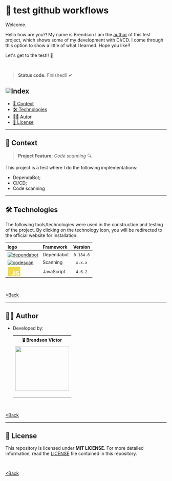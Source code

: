 # 🧪 test github workflows

Welcome.

Hello how are you?! My name is Brendson I am the [author](#-Author) of this test project, which shows some of my development with CI/CD. I come through this option to show a little of what I learned. Hope you like!!

Let's get to the test!! 🚀

<br>

> <b>Status code:</b>  Finished!! ✔

 ## <img height="18" width="18" src="https://user-images.githubusercontent.com/82064724/151113975-e8ff6813-b253-4670-b626-80e842363ab2.png">Index
<!--ts-->
   * [🧠 Context](#-Context)
   * [🛠 Technologies](#-Technologies)
   * [✍🏼 Autor](#-Autor)
   * [📝 License](#-license)
<!--te-->

 ---

 ## 🧠 Context
> **Project Feature:**  *Code scanning* 🔍  

This project is a test where I do the following implementations:

 * DependaBot;
 * CI/CD;
 * Code scanning

---
## 🛠 Technologies

The following tools/technologies were used in the construction and testing of the project. By clicking on the technology icon, you will be redirected to the official website for installation: <br>

| logo               | Framework                  | Version      |
| :----------------- | :------------------------- | :----------: |
| <a href="https://github.com/dependabot" target="_blank"><img align="center" alt="dependabot" height="30" width="40" src="https://user-images.githubusercontent.com/82064724/166927777-1735c6e5-bd78-493b-9afe-820ffb77b8c4.png"></a>                   | Dependabot                     |  `0.184.0`      |
| <a href="https://docs.github.com/pt/code-security/code-scanning/automatically-scanning-your-code-for-vulnerabilities-and-errors/about-code-scanning-alerts" target="_blank"><img align="center" alt="codescan" height="30" width="40" src="https://user-images.githubusercontent.com/82064724/166930247-02f62cb4-c8d7-48a5-bbdc-2b1d72bbebad.png"></a>            | Scanning                    |  `x.x.x`       |
| <a href="https://www.typescriptlang.org/" target="_blank"><img align="center" alt="javascript" height="30" width="40" src="https://raw.githubusercontent.com/devicons/devicon/master/icons/javascript/javascript-plain.svg">            | JavaScript                    |  `4.6.2`       |

 <br>

[<Back](#Index)
 
---
                 
## ✍🏼 Author


<div align=left>

- <table>
 <p>  Developed by:</p>
  <tr align=center>
    <th><strong> 🎖 Brendson Victor  </strong></th>
  </tr>
   <td>
      <a href="https://github.com/br3nds0n">
        <img width="168" height="140" src="https://user-images.githubusercontent.com/82064724/169040996-89502743-78ba-4bf7-a145-ea7818e0157f.jpeg" > <p align="left">
</p></a>
    </td>
  </tr>
</table>
</div>

<div align=left>

<br>

[<Back](#Index)
 
---
 
## 📝 License

This repository is licensed under **MIT LICENSE**. For more detailed information, read the [LICENSE](./LICENSE) file contained in this repository.

 <br> 
	
 [<Back](-brendsons-website)
